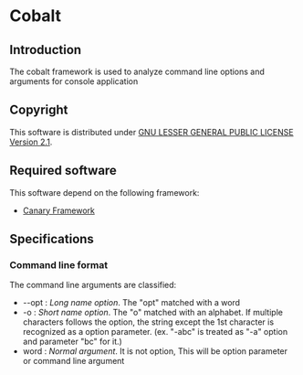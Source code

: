 # Cobalt

## Introduction
The cobalt framework is used to analyze command line options and arguments for console application

## Copyright
This software is distributed under [GNU LESSER GENERAL PUBLIC LICENSE Version 2.1](https://www.gnu.org/licenses/lgpl-2.1-standalone.html).

## Required software
This software depend on the following framework:
* [Canary Framework](https://github.com/steelwheels/Canary)

## Specifications
### Command line format
The command line arguments are classified:
  * --opt : *Long name option*. The "opt" matched with a word
  * -o    : *Short name option*. The "o" matched with an alphabet. If multiple characters follows the option, the string except the 1st character is recognized as a option parameter. (ex. "-abc" is treated as "-a" option and parameter "bc" for it.)
  * word  : *Normal argument*. It is not option, This will be option parameter or command line argument
